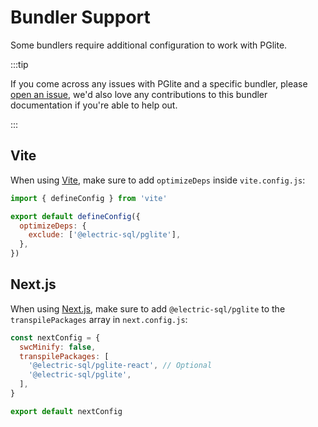 # Bundler Support

Some bundlers require additional configuration to work with PGlite.

:::tip

If you come across any issues with PGlite and a specific bundler, please [open an issue](https://github.com/electric-sql/pglite/issues/new), we'd also love any contributions to this bundler documentation if you're able to help out.

:::

## Vite

When using [Vite](https://vitejs.dev/), make sure to add `optimizeDeps` inside `vite.config.js`:

```js
import { defineConfig } from 'vite'

export default defineConfig({
  optimizeDeps: {
    exclude: ['@electric-sql/pglite'],
  },
})
```

## Next.js

When using [Next.js](https://nextjs.org/), make sure to add `@electric-sql/pglite` to the `transpilePackages` array in `next.config.js`:

```js
const nextConfig = {
  swcMinify: false,
  transpilePackages: [
    '@electric-sql/pglite-react', // Optional
    '@electric-sql/pglite',
  ],
}

export default nextConfig
```
